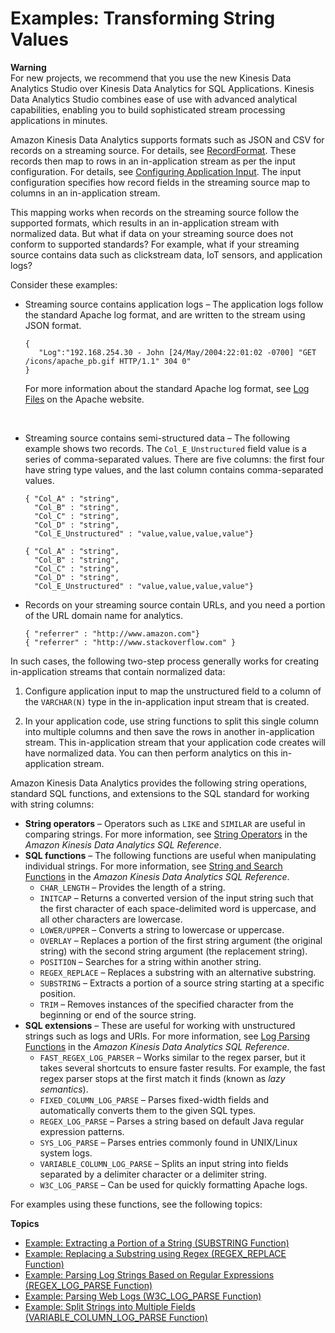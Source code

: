 # Examples: Transforming String Values<a name="examples-transforming-strings"></a>

**Warning**  
For new projects, we recommend that you use the new Kinesis Data Analytics Studio over Kinesis Data Analytics for SQL Applications\. Kinesis Data Analytics Studio combines ease of use with advanced analytical capabilities, enabling you to build sophisticated stream processing applications in minutes\.

Amazon Kinesis Data Analytics supports formats such as JSON and CSV for records on a streaming source\. For details, see [RecordFormat](API_RecordFormat.md)\. These records then map to rows in an in\-application stream as per the input configuration\. For details, see [Configuring Application Input](how-it-works-input.md)\. The input configuration specifies how record fields in the streaming source map to columns in an in\-application stream\. 

This mapping works when records on the streaming source follow the supported formats, which results in an in\-application stream with normalized data\. But what if data on your streaming source does not conform to supported standards? For example, what if your streaming source contains data such as clickstream data, IoT sensors, and application logs? 

Consider these examples:
+ Streaming source contains application logs – The application logs follow the standard Apache log format, and are written to the stream using JSON format\. 

  ```
  {
     "Log":"192.168.254.30 - John [24/May/2004:22:01:02 -0700] "GET /icons/apache_pb.gif HTTP/1.1" 304 0"
  }
  ```

  For more information about the standard Apache log format, see [Log Files](https://httpd.apache.org/docs/2.4/logs.html) on the Apache website\. 

   
+ Streaming source contains semi\-structured data – The following example shows two records\. The `Col_E_Unstructured` field value is a series of comma\-separated values\. There are five columns: the first four have string type values, and the last column contains comma\-separated values\.

  ```
  { "Col_A" : "string",
    "Col_B" : "string",
    "Col_C" : "string",
    "Col_D" : "string",
    "Col_E_Unstructured" : "value,value,value,value"}
  
  { "Col_A" : "string",
    "Col_B" : "string",
    "Col_C" : "string",
    "Col_D" : "string",
    "Col_E_Unstructured" : "value,value,value,value"}
  ```
+ Records on your streaming source contain URLs, and you need a portion of the URL domain name for analytics\.

  ```
  { "referrer" : "http://www.amazon.com"}
  { "referrer" : "http://www.stackoverflow.com" }
  ```

In such cases, the following two\-step process generally works for creating in\-application streams that contain normalized data:

1. Configure application input to map the unstructured field to a column of the `VARCHAR(N)` type in the in\-application input stream that is created\.

1. In your application code, use string functions to split this single column into multiple columns and then save the rows in another in\-application stream\. This in\-application stream that your application code creates will have normalized data\. You can then perform analytics on this in\-application stream\.

Amazon Kinesis Data Analytics provides the following string operations, standard SQL functions, and extensions to the SQL standard for working with string columns: 
+ **String operators** – Operators such as `LIKE` and `SIMILAR` are useful in comparing strings\. For more information, see [String Operators](https://docs.aws.amazon.com/kinesisanalytics/latest/sqlref/sql-reference-string-operators.html) in the *Amazon Kinesis Data Analytics SQL Reference*\.
+ **SQL functions** – The following functions are useful when manipulating individual strings\. For more information, see [String and Search Functions](https://docs.aws.amazon.com/kinesisanalytics/latest/sqlref/sql-reference-string-and-search-functions.html) in the *Amazon Kinesis Data Analytics SQL Reference*\.
  + `CHAR_LENGTH` – Provides the length of a string\. 
  + `INITCAP` – Returns a converted version of the input string such that the first character of each space\-delimited word is uppercase, and all other characters are lowercase\. 
  + `LOWER/UPPER` – Converts a string to lowercase or uppercase\. 
  + `OVERLAY` – Replaces a portion of the first string argument \(the original string\) with the second string argument \(the replacement string\)\.
  + `POSITION` – Searches for a string within another string\. 
  + `REGEX_REPLACE` – Replaces a substring with an alternative substring\.
  + `SUBSTRING` – Extracts a portion of a source string starting at a specific position\. 
  + `TRIM` – Removes instances of the specified character from the beginning or end of the source string\. 
+ **SQL extensions** – These are useful for working with unstructured strings such as logs and URIs\. For more information, see [Log Parsing Functions](https://docs.aws.amazon.com/kinesisanalytics/latest/sqlref/sql-reference-pattern-matching-functions.html) in the *Amazon Kinesis Data Analytics SQL Reference*\.
  + `FAST_REGEX_LOG_PARSER` – Works similar to the regex parser, but it takes several shortcuts to ensure faster results\. For example, the fast regex parser stops at the first match it finds \(known as *lazy semantics*\)\.
  + `FIXED_COLUMN_LOG_PARSE` – Parses fixed\-width fields and automatically converts them to the given SQL types\.
  + `REGEX_LOG_PARSE` – Parses a string based on default Java regular expression patterns\.
  + `SYS_LOG_PARSE` – Parses entries commonly found in UNIX/Linux system logs\.
  + `VARIABLE_COLUMN_LOG_PARSE` – Splits an input string into fields separated by a delimiter character or a delimiter string\.
  + `W3C_LOG_PARSE` – Can be used for quickly formatting Apache logs\.

For examples using these functions, see the following topics:

**Topics**
+ [Example: Extracting a Portion of a String \(SUBSTRING Function\)](examples-transforming-strings-substring.md)
+ [Example: Replacing a Substring using Regex \(REGEX\_REPLACE Function\)](examples-transforming-strings-regexreplace.md)
+ [Example: Parsing Log Strings Based on Regular Expressions \(REGEX\_LOG\_PARSE Function\)](examples-transforming-strings-regexlogparse.md)
+ [Example: Parsing Web Logs \(W3C\_LOG\_PARSE Function\)](examples-transforming-strings-w3clogparse.md)
+ [Example: Split Strings into Multiple Fields \(VARIABLE\_COLUMN\_LOG\_PARSE Function\)](examples-transforming-strings-variablecolumnlogparse.md)